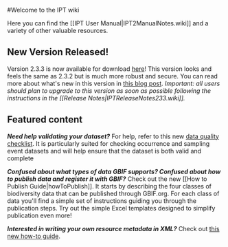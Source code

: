 #Welcome to the IPT wiki

Here you can find the [[IPT User Manual|IPT2ManualNotes.wiki]] and a variety of other valuable resources. 

## New Version Released!
Version 2.3.3 is now available for download [here](http://repository.gbif.org/content/groups/gbif/org/gbif/ipt/2.3.3/ipt-2.3.3.war)! This version looks and feels the same as 2.3.2 but is much more robust and secure. You can read more about what's new in this version in [this blog post](http://gbif.blogspot.dk/2017/01/ipt-v233-your-repository-for.html). _Important: all users should plan to upgrade to this version as soon as possible following the instructions in the [[Release Notes|IPTReleaseNotes233.wiki]]._

## Featured content 

_**Need help validating your dataset?**_ For help, refer to this new [data quality checklist](https://github.com/gbif/ipt/wiki/dataQualityChecklist). It is particularly suited for checking occurrence and sampling event datasets and will help ensure that the dataset is both valid and complete

_**Confused about what types of data GBIF supports? Confused about how to publish data and register it with GBIF?**_ Check out the new [[How to Publish Guide|howToPublish]]. It starts by describing the four classes of biodiversity data that can be published through GBIF.org. For each class of data you'll find a simple set of instructions guiding you through the publication steps. Try out the simple Excel templates designed to simplify publication even more!  

_**Interested in writing your own resource metadata in XML?**_ Check out [this new how-to guide](https://github.com/gbif/ipt/wiki/How-to-write-your-own-EML-XML-file). 

